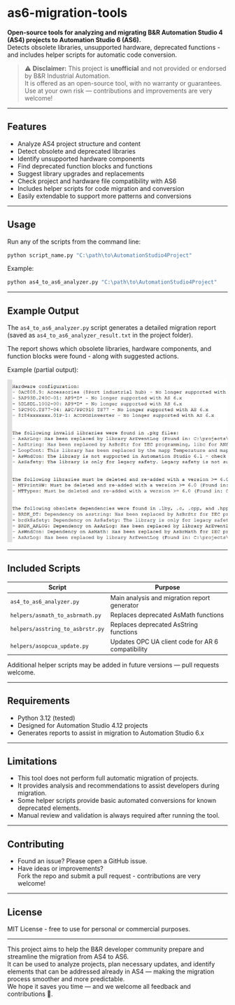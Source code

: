 # as6-migration-tools

**Open-source tools for analyzing and migrating B&R Automation Studio 4 (AS4) projects to Automation Studio 6 (AS6).**  
Detects obsolete libraries, unsupported hardware, deprecated functions - and includes helper scripts for automatic code conversion.

> ⚠️ **Disclaimer:** This project is **unofficial** and not provided or endorsed by B&R Industrial Automation.  
> It is offered as an open-source tool, with no warranty or guarantees.  
> Use at your own risk — contributions and improvements are very welcome!

---

## Features

- Analyze AS4 project structure and content
- Detect obsolete and deprecated libraries
- Identify unsupported hardware components
- Find deprecated function blocks and functions
- Suggest library upgrades and replacements
- Check project and hardware file compatibility with AS6
- Includes helper scripts for code migration and conversion  
- Easily extendable to support more patterns and conversions

---

## Usage

Run any of the scripts from the command line:

```bash
python script_name.py "C:\path\to\AutomationStudio4Project"
```

Example:

```bash
python as4_to_as6_analyzer.py "C:\path\to\AutomationStudio4Project"
```

---

## Example Output

The `as4_to_as6_analyzer.py` script generates a detailed migration report (saved as `as4_to_as6_analyzer_result.txt` in the project folder).

The report shows which obsolete libraries, hardware components, and function blocks were found - along with suggested actions.

Example (partial output):

![Example Analysis Output](docs/example_output.png)

---
## Included Scripts

| Script                          | Purpose |
|---------------------------------|---------|
| `as4_to_as6_analyzer.py`           | Main analysis and migration report generator |
| `helpers/asmath_to_asbrmath.py`    | Replaces deprecated AsMath functions |
| `helpers/asstring_to_asbrstr.py`   | Replaces deprecated AsString functions |
| `helpers/asopcua_update.py`   	 | Updates OPC UA client code for AR 6 compatibility |

Additional helper scripts may be added in future versions — pull requests welcome.

---

## Requirements

- Python 3.12 (tested)
- Designed for Automation Studio 4.12 projects
- Generates reports to assist in migration to Automation Studio 6.x

---

## Limitations

- This tool does not perform full automatic migration of projects.
- It provides analysis and recommendations to assist developers during migration.
- Some helper scripts provide basic automated conversions for known deprecated elements.
- Manual review and validation is always required after running the tool.

---

## Contributing

- Found an issue? Please open a GitHub issue.
- Have ideas or improvements?  
  Fork the repo and submit a pull request - contributions are very welcome!

---

## License

MIT License - free to use for personal or commercial purposes.

---

This project aims to help the B&R developer community prepare and streamline the migration from AS4 to AS6.  
It can be used to analyze projects, plan necessary updates, and identify elements that can be addressed already in AS4 — making the migration process smoother and more predictable.  
We hope it saves you time — and we welcome all feedback and contributions 🚀.
